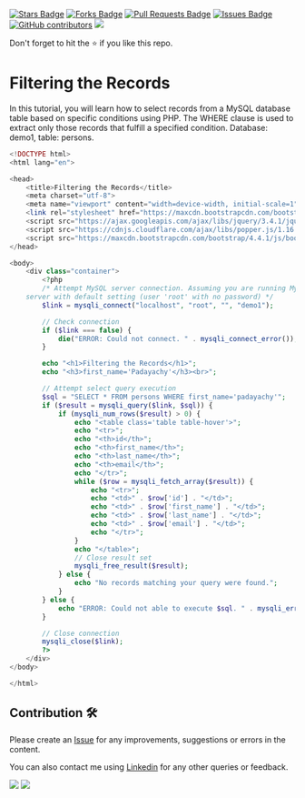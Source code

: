 <a href="https://github.com/drshahizan/learn-php/stargazers"><img src="https://img.shields.io/github/stars/drshahizan/learn-php" alt="Stars Badge"/></a>
<a href="https://github.com/drshahizan/learn-php/network/members"><img src="https://img.shields.io/github/forks/drshahizan/learn-php" alt="Forks Badge"/></a>
<a href="https://github.com/drshahizan/learn-php/pulls"><img src="https://img.shields.io/github/issues-pr/drshahizan/learn-php" alt="Pull Requests Badge"/></a>
<a href="https://github.com/drshahizan/learn-php/issues"><img src="https://img.shields.io/github/issues/drshahizan/learn-php" alt="Issues Badge"/></a>
<a href="https://github.com/drshahizan/learn-php/graphs/contributors"><img alt="GitHub contributors" src="https://img.shields.io/github/contributors/drshahizan/learn-php?color=2b9348"></a>
![](https://visitor-badge.glitch.me/badge?page_id=drshahizan/learn-php)

Don't forget to hit the :star: if you like this repo.

# Filtering the Records

In this tutorial, you will learn how to select records from a MySQL database table based on specific conditions using PHP. The WHERE clause is used to extract only those records that fulfill a specified condition. Database: demo1, table: persons.

```php
<!DOCTYPE html>
<html lang="en">

<head>
    <title>Filtering the Records</title>
    <meta charset="utf-8">
    <meta name="viewport" content="width=device-width, initial-scale=1">
    <link rel="stylesheet" href="https://maxcdn.bootstrapcdn.com/bootstrap/4.4.1/css/bootstrap.min.css">
    <script src="https://ajax.googleapis.com/ajax/libs/jquery/3.4.1/jquery.min.js"></script>
    <script src="https://cdnjs.cloudflare.com/ajax/libs/popper.js/1.16.0/umd/popper.min.js"></script>
    <script src="https://maxcdn.bootstrapcdn.com/bootstrap/4.4.1/js/bootstrap.min.js"></script>
</head>

<body>
    <div class="container">
        <?php
        /* Attempt MySQL server connection. Assuming you are running MySQL
    server with default setting (user 'root' with no password) */
        $link = mysqli_connect("localhost", "root", "", "demo1");

        // Check connection
        if ($link === false) {
            die("ERROR: Could not connect. " . mysqli_connect_error());
        }

        echo "<h1>Filtering the Records</h1>";
        echo "<h3>first_name='Padayachy'</h3><br>";

        // Attempt select query execution
        $sql = "SELECT * FROM persons WHERE first_name='padayachy'";
        if ($result = mysqli_query($link, $sql)) {
            if (mysqli_num_rows($result) > 0) {
                echo "<table class='table table-hover'>";
                echo "<tr>";
                echo "<th>id</th>";
                echo "<th>first_name</th>";
                echo "<th>last_name</th>";
                echo "<th>email</th>";
                echo "</tr>";
                while ($row = mysqli_fetch_array($result)) {
                    echo "<tr>";
                    echo "<td>" . $row['id'] . "</td>";
                    echo "<td>" . $row['first_name'] . "</td>";
                    echo "<td>" . $row['last_name'] . "</td>";
                    echo "<td>" . $row['email'] . "</td>";
                    echo "</tr>";
                }
                echo "</table>";
                // Close result set
                mysqli_free_result($result);
            } else {
                echo "No records matching your query were found.";
            }
        } else {
            echo "ERROR: Could not able to execute $sql. " . mysqli_error($link);
        }

        // Close connection
        mysqli_close($link);
        ?>
    </div>
</body>

</html>

```


## Contribution 🛠️
Please create an [Issue](https://github.com/drshahizan/learn-php/issues) for any improvements, suggestions or errors in the content.

You can also contact me using [Linkedin](https://www.linkedin.com/in/drshahizan/) for any other queries or feedback.

![](https://komarev.com/ghpvc/?username=drshahizan&label=Views&color=0e75b6&style=flat)
![](https://hit.yhype.me/github/profile?user_id=81284918)


